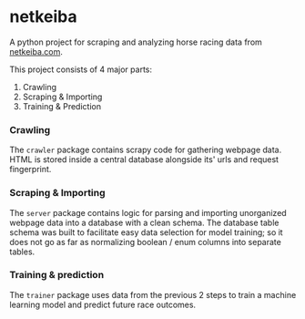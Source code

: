 # netkeiba

A python project for scraping and analyzing horse racing data from [netkeiba.com](http://www.netkeiba.com/).

This project consists of 4 major parts:
1. Crawling
1. Scraping & Importing
1. Training & Prediction

### Crawling

The `crawler` package contains scrapy code for gathering webpage data.
HTML is stored inside a central database alongside its' urls and request fingerprint.

### Scraping & Importing

The `server` package contains logic for parsing and importing unorganized webpage data into a database with a clean schema.
The database table schema was built to facilitate easy data selection for model training; so it does not go as far as normalizing boolean / enum columns into separate tables.

### Training & prediction

The `trainer` package uses data from the previous 2 steps to train a machine learning model and predict future race outcomes. 
